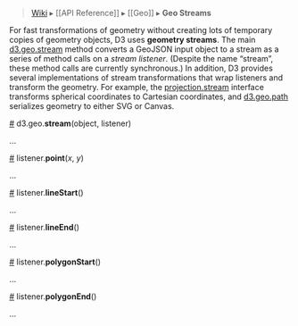 > [Wiki](Home) ▸ [[API Reference]] ▸ [[Geo]] ▸ **Geo Streams**

For fast transformations of geometry without creating lots of temporary copies of geometry objects, D3 uses **geometry streams**. The main [d3.geo.stream](#wiki-d3_geo_stream) method converts a GeoJSON input object to a stream as a series of method calls on a *stream listener*. (Despite the name “stream”, these method calls are currently synchronous.) In addition, D3 provides several implementations of stream transformations that wrap listeners and transform the geometry. For example, the [projection.stream](Geo-Projections#stream) interface transforms spherical coordinates to Cartesian coordinates, and [d3.geo.path](Geo-Paths) serializes geometry to either SVG or Canvas.

<a name="d3_geo_stream" href="#wiki-d3_geo_stream">#</a> d3.geo.<b>stream</b>(object, listener)

…

<a name="point" href="#wiki-point">#</a> listener.<b>point</b>(<i>x</i>, <i>y</i>)

…

<a name="lineStart" href="#wiki-lineStart">#</a> listener.<b>lineStart</b>()

…

<a name="lineEnd" href="#wiki-lineEnd">#</a> listener.<b>lineEnd</b>()

…

<a name="polygonStart" href="#wiki-polygonStart">#</a> listener.<b>polygonStart</b>()

…

<a name="polygonEnd" href="#wiki-polygonEnd">#</a> listener.<b>polygonEnd</b>()

…

